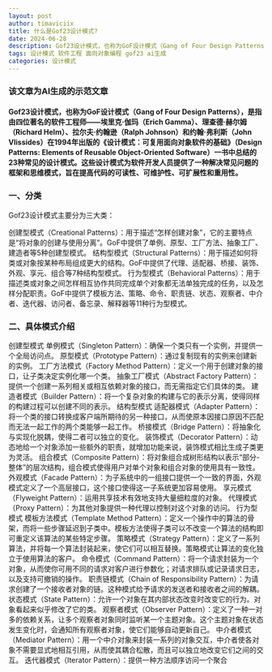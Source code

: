 ```yaml
---
layout: post
author: timaviciix
title: 什么是Gof23设计模式?
date: 2024-06-28
description: Gof23设计模式，也称为GoF设计模式（Gang of Four Design Patterns），是指由四位著名的软件工程师——埃里克·伽玛（Erich Gamma）、理查德·赫尔姆（Richard Helm）、拉尔夫·约翰逊（Ralph Johnson）和约翰·弗利斯（John Vlissides）在1994年出版的《设计模式：可复用面向对象软件的基础》
tags: 设计模式 软件工程 面向对象编程 gof23 ai生成
categories: 设计模式
---
```


### 该文章为AI生成的示范文章

#### Gof23设计模式，也称为GoF设计模式（Gang of Four Design Patterns），是指由四位著名的软件工程师——埃里克·伽玛（Erich Gamma）、理查德·赫尔姆（Richard Helm）、拉尔夫·约翰逊（Ralph Johnson）和约翰·弗利斯（John Vlissides）在1994年出版的《设计模式：可复用面向对象软件的基础》（Design Patterns: Elements of Reusable Object-Oriented Software）一书中总结的23种常见的设计模式。这些设计模式为软件开发人员提供了一种解决常见问题的框架和思维模式，旨在提高代码的可读性、可维护性、可扩展性和重用性。

### 一、分类
Gof23设计模式主要分为三大类：

创建型模式（Creational Patterns）：用于描述“怎样创建对象”，它的主要特点是“将对象的创建与使用分离”。GoF中提供了单例、原型、工厂方法、抽象工厂、建造者等5种创建型模式。
结构型模式（Structural Patterns）：用于描述如何将类或对象按某种布局组成更大的结构。GoF中提供了代理、适配器、桥接、装饰、外观、享元、组合等7种结构型模式。
行为型模式（Behavioral Patterns）：用于描述类或对象之间怎样相互协作共同完成单个对象都无法单独完成的任务，以及怎样分配职责。GoF中提供了模板方法、策略、命令、职责链、状态、观察者、中介者、迭代器、访问者、备忘录、解释器等11种行为型模式。
### 二、具体模式介绍
创建型模式
单例模式（Singleton Pattern）：确保一个类只有一个实例，并提供一个全局访问点。
原型模式（Prototype Pattern）：通过复制现有的实例来创建新的实例。
工厂方法模式（Factory Method Pattern）：定义一个用于创建对象的接口，让子类决定实例化哪一个类。
抽象工厂模式（Abstract Factory Pattern）：提供一个创建一系列相关或相互依赖对象的接口，而无需指定它们具体的类。
建造者模式（Builder Pattern）：将一个复杂对象的构建与它的表示分离，使得同样的构建过程可以创建不同的表示。
结构型模式
适配器模式（Adapter Pattern）：将一个类的接口转换成客户端所期待的另一种接口，从而使原本因接口原因不匹配而无法一起工作的两个类能够一起工作。
桥接模式（Bridge Pattern）：将抽象化与实现化脱耦，使得二者可以独立的变化。
装饰模式（Decorator Pattern）：动态地给一个对象添加一些额外的职责，就增加功能来说，装饰模式相比生成子类更为灵活。
组合模式（Composite Pattern）：将对象组合成树形结构以表示“部分-整体”的层次结构，组合模式使得用户对单个对象和组合对象的使用具有一致性。
外观模式（Facade Pattern）：为子系统中的一组接口提供一个一致的界面，外观模式定义了一个高层接口，这个接口使得这一子系统更加容易使用。
享元模式（Flyweight Pattern）：运用共享技术有效地支持大量细粒度的对象。
代理模式（Proxy Pattern）：为其他对象提供一种代理以控制对这个对象的访问。
行为型模式
模板方法模式（Template Method Pattern）：定义一个操作中的算法的骨架，而将一些步骤延迟到子类中。模板方法使得子类可以不改变一个算法的结构即可重定义该算法的某些特定步骤。
策略模式（Strategy Pattern）：定义了一系列算法，并将每一个算法封装起来，使它们可以相互替换。策略模式让算法的变化独立于使用算法的客户。
命令模式（Command Pattern）：将一个请求封装为一个对象，从而使你可用不同的请求对客户进行参数化；对请求排队或记录请求日志，以及支持可撤销的操作。
职责链模式（Chain of Responsibility Pattern）：为请求创建了一个接收者对象的链。这种模式给予请求的发送者和接收者之间的解耦。
状态模式（State Pattern）：允许一个对象在其内部状态改变时改变它的行为。对象看起来似乎修改了它的类。
观察者模式（Observer Pattern）：定义了一种一对多的依赖关系，让多个观察者对象同时监听某一个主题对象。这个主题对象在状态发生变化时，会通知所有观察者对象，使它们能够自动更新自己。
中介者模式（Mediator Pattern）：用一个中介对象来封装一系列的对象交互，中介者使各对象不需要显式地相互引用，从而使其耦合松散，而且可以独立地改变它们之间的交互。
迭代器模式（Iterator Pattern）：提供一种方法顺序访问一个聚合
